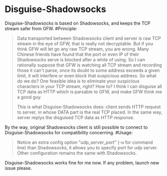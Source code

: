 Disguise-Shadowsocks
====================
Disguise-Shadowsocks is based on Shadowsocks, and keeps the TCP stream safer from GFW.
#Principle:
>Data transported between Shadowsocks client and server is raw TCP stream in the eye of GFW, that is really not decryptable.
>But if you think GFW will let go any raw TCP stream, you are wrong.
>Many Chinese friends have found that the port or even IP of their Shadowsocks serve is blocked after a while of using.
>So I can rationally suppose that GFW is watching all TCP stream and recording those it can't parse, once its doubt to some address exceeds a given limit, it will interfere or even block that suspicious address.
>So what do we do? One feasible idea is to eliminate your suspicious characters in your TCP stream, right?
>How to? I think I can disguise all TCP data as HTTP which is parsable to GFW, and make GFW think me a good guy.
>
>This is what Disguise-Shadowsocks does: client sends HTTP request to server, in whose DATA part is the real TCP placed. In the same way, server replys the disguised TCP data as HTTP response.

By the way, original Shadowsocks client is still possible to connect to Disguise-Shadowsocks for compatibility concerning.
#Usage:
>Notice an extra config option "udp_server_port" (-u for command line) than Shadowsocks, it allows you to specify port for udp server.
Other configuration remains the same with Shadowsocks.

Disguise-Shadowsocks works fine for me now. If any problem, launch new issue please.